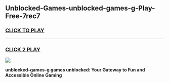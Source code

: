 
## Unblocked-Games-unblocked-games-g-Play-Free-7rec7
<h3>
<a href="https://premium76.site?title=unblocked-games-g&ref=10A">CLICK TO PLAY</a></h3>
<hr>

<h3>
<a href="https://premium76.site?title=unblocked-games-g&ref=10A">CLICK 2 PLAY</a>
  
</h3>

<a href="https://premium76.site?title=unblocked-games-g&ref=10A"><img src="https://clearcache.store/games.png"></a>


**unblocked-games-g games unblocked: Your Gateway to Fun and Accessible Online Gaming**
